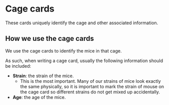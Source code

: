 <!-- TITLE: Cage Cards -->

# Cage cards
These cards uniquely identify the cage and other associated information.

## How we use the cage cards
We use the cage cards to identify the mice in that cage. 

As such, when writing a cage card, usually the following information should be included:
* **Strain**: the strain of the mice.
  * This is the most important. Many of our strains of mice look exactly the same physically, so it is important to mark the strain of mouse on the cage card so different strains do not get mixed up accidentally.
* **Age**: the age of the mice.